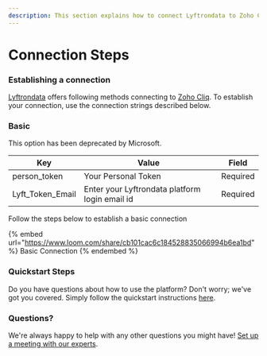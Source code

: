 ```yaml
---
description: This section explains how to connect Lyftrondata to Zoho Cliq.
---
```


# Connection Steps

### Establishing a connection

[Lyftrondata](https://www.lyftrondata.com) offers following methods connecting to [Zoho Cliq](https://www.lyftrondata.com/integration/business-analytics/zoho-cliq/). To establish your connection, use the connection strings described below.

### Basic

This option has been deprecated by Microsoft.

| Key                | Value                                          | Field    |
| ------------------ | ---------------------------------------------- | -------- |
| person\_token      | Your Personal Token                            | Required |
| Lyft\_Token\_Email | Enter your Lyftrondata platform login email id | Required |

Follow the steps below to establish a basic connection

{% embed url="https://www.loom.com/share/cb101cac6c184528835066994b6ea1bd" %}
Basic Connection
{% endembed %}

### Quickstart Steps

Do you have questions about how to use the platform? Don't worry; we've got you covered. Simply follow the quickstart instructions [here](README.md).

### Questions? <a href="#questions" id="questions"></a>

We're always happy to help with any other questions you might have! [Set up a meeting with our experts](https://www.lyftrondata.com/book-a-meeting/).
